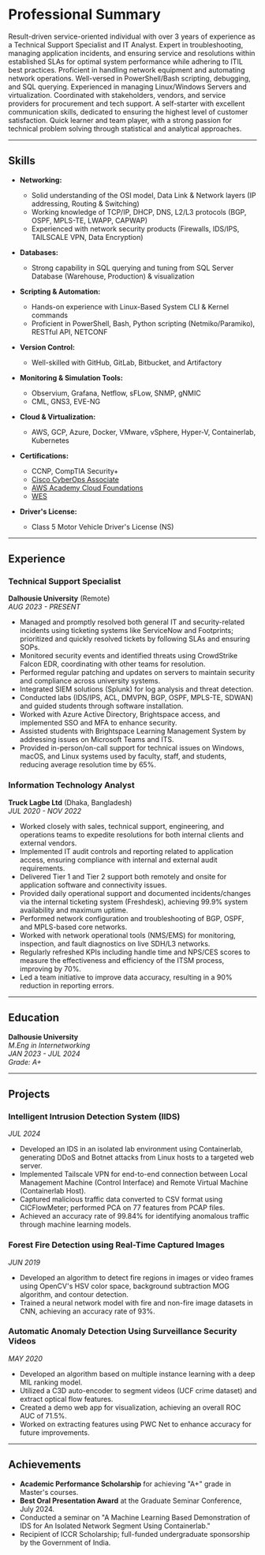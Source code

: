 # Professional Summary

Result-driven service-oriented individual with over 3 years of experience as a Technical Support Specialist and IT Analyst. Expert in troubleshooting, managing application incidents, and ensuring service and resolutions within established SLAs for optimal system performance while adhering to ITIL best practices. Proficient in handling network equipment and automating network operations. Well-versed in PowerShell/Bash scripting, debugging, and SQL querying. Experienced in managing Linux/Windows Servers and virtualization. Coordinated with stakeholders, vendors, and service providers for procurement and tech support. A self-starter with excellent communication skills, dedicated to ensuring the highest level of customer satisfaction. Quick learner and team player, with a strong passion for technical problem solving through statistical and analytical approaches.

---

## Skills

- **Networking:**
  - Solid understanding of the OSI model, Data Link & Network layers (IP addressing, Routing & Switching)
  - Working knowledge of TCP/IP, DHCP, DNS, L2/L3 protocols (BGP, OSPF, MPLS-TE, LWAPP, CAPWAP)
  - Experienced with network security products (Firewalls, IDS/IPS, TAILSCALE VPN, Data Encryption)
  
- **Databases:**
  - Strong capability in SQL querying and tuning from SQL Server Database (Warehouse, Production) & visualization
  
- **Scripting & Automation:**
  - Hands-on experience with Linux-Based System CLI & Kernel commands
  - Proficient in PowerShell, Bash, Python scripting (Netmiko/Paramiko), RESTful API, NETCONF

- **Version Control:**
  - Well-skilled with GitHub, GitLab, Bitbucket, and Artifactory

- **Monitoring & Simulation Tools:**
  - Observium, Grafana, Netflow, sFLow, SNMP, gNMIC
  - CML, GNS3, EVE-NG

- **Cloud & Virtualization:**
  - AWS, GCP, Azure, Docker, VMware, vSphere, Hyper-V, Containerlab, Kubernetes

- **Certifications:**
  - CCNP, CompTIA Security+
  - [Cisco CyberOps Associate](https://www.credly.com/badges/b5fe6a84-b916-4d6f-8bf1-7d66bdf2dcbf/linked_in_profile)
  - [AWS Academy Cloud Foundations](https://www.credly.com/badges/7e48b61a-79c0-4807-971a-bdb01861d5f5/linked_in_profile)
  - [WES](https://www.credly.com/badges/4b542481-c935-4589-97e3-c7107e4bb6d7/linked_in_profile)

- **Driver's License:**
  - Class 5 Motor Vehicle Driver's License (NS)

---

## Experience

### Technical Support Specialist
**Dalhousie University** (Remote)  
_AUG 2023 - PRESENT_

- Managed and promptly resolved both general IT and security-related incidents using ticketing systems like ServiceNow and Footprints; prioritized and quickly resolved tickets by following SLAs and ensuring SOPs.
- Monitored security events and identified threats using CrowdStrike Falcon EDR, coordinating with other teams for resolution.
- Performed regular patching and updates on servers to maintain security and compliance across university systems.
- Integrated SIEM solutions (Splunk) for log analysis and threat detection.
- Conducted labs (IDS/IPS, ACL, DMVPN, BGP, OSPF, MPLS-TE, SDWAN) and guided students through software installation.
- Worked with Azure Active Directory, Brightspace access, and implemented SSO and MFA to enhance security.
- Assisted students with Brightspace Learning Management System by addressing issues on Microsoft Teams and ITS.
- Provided in-person/on-call support for technical issues on Windows, macOS, and Linux systems used by faculty, staff, and students, reducing average resolution time by 65%.

### Information Technology Analyst
**Truck Lagbe Ltd** (Dhaka, Bangladesh)  
_JUL 2020 - NOV 2022_

- Worked closely with sales, technical support, engineering, and operations teams to expedite resolutions for both internal clients and external vendors.
- Implemented IT audit controls and reporting related to application access, ensuring compliance with internal and external audit requirements.
- Delivered Tier 1 and Tier 2 support both remotely and onsite for application software and connectivity issues.
- Provided daily operational support and documented incidents/changes via the internal ticketing system (Freshdesk), achieving 99.9% system availability and maximum uptime.
- Performed network configuration and troubleshooting of BGP, OSPF, and MPLS-based core networks.
- Worked with network operational tools (NMS/EMS) for monitoring, inspection, and fault diagnostics on live SDH/L3 networks.
- Regularly refreshed KPIs including handle time and NPS/CES scores to measure the effectiveness and efficiency of the ITSM process, improving by 70%.
- Led a team initiative to improve data accuracy, resulting in a 90% reduction in reporting errors.

---

## Education

**Dalhousie University**  
_M.Eng in Internetworking_  
_JAN 2023 - JUL 2024_  
_Grade: A+_

---

## Projects

### Intelligent Intrusion Detection System (IIDS)
_JUL 2024_
- Developed an IDS in an isolated lab environment using Containerlab, generating DDoS and Botnet attacks from Linux hosts to a targeted web server.
- Implemented Tailscale VPN for end-to-end connection between Local Management Machine (Control Interface) and Remote Virtual Machine (Containerlab Host).
- Captured malicious traffic data converted to CSV format using CICFlowMeter; performed PCA on 77 features from PCAP files.
- Achieved an accuracy rate of 99.84% for identifying anomalous traffic through machine learning models.

### Forest Fire Detection using Real-Time Captured Images
_JUN 2019_
- Developed an algorithm to detect fire regions in images or video frames using OpenCV's HSV color space, background subtraction MOG algorithm, and contour detection.
- Trained a neural network model with fire and non-fire image datasets in CNN, achieving an accuracy rate of 93%.

### Automatic Anomaly Detection Using Surveillance Security Videos
_MAY 2020_
- Developed an algorithm based on multiple instance learning with a deep MIL ranking model.
- Utilized a C3D auto-encoder to segment videos (UCF crime dataset) and extract optical flow features.
- Created a demo web app for visualization, achieving an overall ROC AUC of 71.5%.
- Worked on extracting features using PWC Net to enhance accuracy for future improvements.

---

## Achievements

- **Academic Performance Scholarship** for achieving "A+" grade in Master's courses.
- **Best Oral Presentation Award** at the Graduate Seminar Conference, July 2024.
- Conducted a seminar on "A Machine Learning Based Demonstration of IDS for An Isolated Network Segment Using Containerlab."
- Recipient of ICCR Scholarship; full-funded undergraduate sponsorship by the Government of India.
